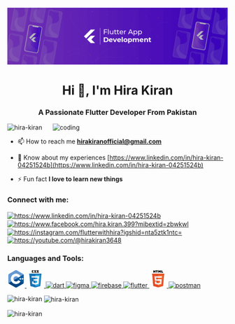 ![logo](https://github.com/Hira-kiran/Hira-kiran/blob/main/flutterr.png)
<h1 align="center">Hi 👋, I'm Hira Kiran</h1>
<h3 align="center">A Passionate Flutter Developer From Pakistan</h3>
<img align="right" alt="coding" width="400" src="https://miro.medium.com/max/1400/1*qdAW1TjCN57h1lbuuzvchg.gif">

<p align="left"> <img src="https://komarev.com/ghpvc/?username=hira-kiran&label=Profile%20views&color=0e75b6&style=flat" alt="hira-kiran" /> </p>

- 📫 How to reach me **hirakiranofficial@gmail.com**

- 📄 Know about my experiences [https://www.linkedin.com/in/hira-kiran-04251524b](https://www.linkedin.com/in/hira-kiran-04251524b)

- ⚡ Fun fact **I love to learn new things**

<h3 align="left">Connect with me:</h3>
<p align="left">
<a href="[https://linkedin.com/in/https://www.linkedin.com/in/hira-kiran-04251524b](https://www.linkedin.com/in/hirakiran/)" target="blank"><img align="center" src="https://raw.githubusercontent.com/rahuldkjain/github-profile-readme-generator/master/src/images/icons/Social/linked-in-alt.svg" alt="https://www.linkedin.com/in/hira-kiran-04251524b" height="30" width="40" /></a>
<a href="https://fb.com/https://www.facebook.com/hira.kiran.399?mibextid=zbwkwl" target="blank"><img align="center" src="https://raw.githubusercontent.com/rahuldkjain/github-profile-readme-generator/master/src/images/icons/Social/facebook.svg" alt="https://www.facebook.com/hira.kiran.399?mibextid=zbwkwl" height="30" width="40" /></a>
<a href="https://instagram.com/https://instagram.com/flutterwithhira?igshid=nta5ztk1ntc=" target="blank"><img align="center" src="https://raw.githubusercontent.com/rahuldkjain/github-profile-readme-generator/master/src/images/icons/Social/instagram.svg" alt="https://instagram.com/flutterwithhira?igshid=nta5ztk1ntc=" height="30" width="40" /></a>
<a href="https://www.youtube.com/c/https://youtube.com/@hirakiran3648" target="blank"><img align="center" src="https://raw.githubusercontent.com/rahuldkjain/github-profile-readme-generator/master/src/images/icons/Social/youtube.svg" alt="https://youtube.com/@hirakiran3648" height="30" width="40" /></a>
</p>

<h3 align="left">Languages and Tools:</h3>
<p align="left"> <a href="https://www.w3schools.com/cpp/" target="_blank" rel="noreferrer"> <img src="https://raw.githubusercontent.com/devicons/devicon/master/icons/cplusplus/cplusplus-original.svg" alt="cplusplus" width="40" height="40"/> </a> <a href="https://www.w3schools.com/css/" target="_blank" rel="noreferrer"> <img src="https://raw.githubusercontent.com/devicons/devicon/master/icons/css3/css3-original-wordmark.svg" alt="css3" width="40" height="40"/> </a> <a href="https://dart.dev" target="_blank" rel="noreferrer"> <img src="https://www.vectorlogo.zone/logos/dartlang/dartlang-icon.svg" alt="dart" width="40" height="40"/> </a> <a href="https://www.figma.com/" target="_blank" rel="noreferrer"> <img src="https://www.vectorlogo.zone/logos/figma/figma-icon.svg" alt="figma" width="40" height="40"/> </a> <a href="https://firebase.google.com/" target="_blank" rel="noreferrer"> <img src="https://www.vectorlogo.zone/logos/firebase/firebase-icon.svg" alt="firebase" width="40" height="40"/> </a> <a href="https://flutter.dev" target="_blank" rel="noreferrer"> <img src="https://www.vectorlogo.zone/logos/flutterio/flutterio-icon.svg" alt="flutter" width="40" height="40"/> </a> <a href="https://www.w3.org/html/" target="_blank" rel="noreferrer"> <img src="https://raw.githubusercontent.com/devicons/devicon/master/icons/html5/html5-original-wordmark.svg" alt="html5" width="40" height="40"/> </a> <a href="https://postman.com" target="_blank" rel="noreferrer"> <img src="https://www.vectorlogo.zone/logos/getpostman/getpostman-icon.svg" alt="postman" width="40" height="40"/> </a> </p>

<p><img align="left" src="https://github-readme-stats.vercel.app/api/top-langs?username=hira-kiran&show_icons=true&locale=en&layout=compact" alt="hira-kiran" /></p>

<p>&nbsp;<img align="center" src="https://github-readme-stats.vercel.app/api?username=hira-kiran&show_icons=true&locale=en" alt="hira-kiran" /></p>

<p><img align="center" src="https://github-readme-streak-stats.herokuapp.com/?user=hira-kiran&" alt="hira-kiran" /></p>
